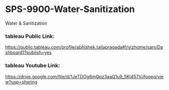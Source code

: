# SPS-9900-Water-Sanitization
Water &amp; Sanitization

### tableau Public Link:
https://public.tableau.com/profile/abhishek.tallapragada#!/vizhome/sani/Dashboard1?publish=yes

### tableau Youtube Link:

https://drive.google.com/file/d/1JeTDOg6mQpz3aaQ1u9_5Kl457VJfooeq/view?usp=sharing
